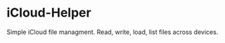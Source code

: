 iCloud-Helper
=============

Simple iCloud file managment. Read, write, load, list files across devices.
